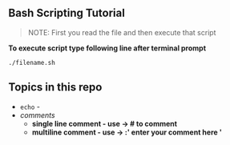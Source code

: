 ## Bash Scripting Tutorial

> NOTE: First you read the file and then execute that script

**To execute script type following line after terminal prompt** 

`./filename.sh`



## Topics in this repo

- `echo`  - 
- *comments*
	- **single line comment - use -> # to comment**
	- **multiline comment - use -> :' enter your comment here '**
